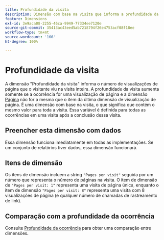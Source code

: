 ```yaml
---
title: Profundidade da visita
description: Dimensão com base na visita que informa a profundidade da visita.
feature: Dimensions
exl-id: 3e9aca08-2255-46ca-9949-77334ee7120e
source-git-commit: 35413ac43eed5ab7218794f26e4753acf08f18ee
workflow-type: tm+mt
source-wordcount: '166'
ht-degree: 100%

---
```


# Profundidade da visita

A dimensão &quot;Profundidade da visita&quot; informa o número de visualizações de página que o visitante viu na visita inteira. A profundidade da visita aumenta somente se a ocorrência for uma visualização de página e a dimensão [Página](page.md) não for a mesma que o item da última dimensão de visualização de página. É uma dimensão com base na visita, o que significa que contém o mesmo valor para toda a visita. Essa variável é definida para todas as ocorrências em uma visita após a conclusão dessa visita.

## Preencher esta dimensão com dados

Essa dimensão funciona imediatamente em todas as implementações. Se um conjunto de relatórios tiver dados, essa dimensão funcionará.

## Itens de dimensão

Os itens de dimensão incluem a string `"Pages per visit"` seguida por um número que representa o número de páginas na visita. O item de dimensão de `"Pages per visit: 1"` representa uma visita de página única, enquanto o item de dimensão `"Pages per visit: 8"` representa uma visita com 8 visualizações de página (e qualquer número de chamadas de rastreamento de link).

## Comparação com a profundidade da ocorrência

Consulte [Profundidade da ocorrência](hit-depth.md) para obter uma comparação entre dimensões.
